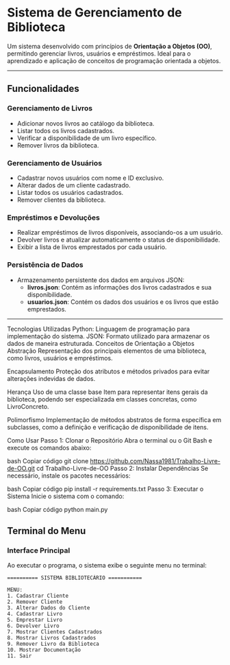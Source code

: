 # **Sistema de Gerenciamento de Biblioteca**

Um sistema desenvolvido com princípios de **Orientação a Objetos (OO)**, permitindo gerenciar livros, usuários e empréstimos. Ideal para o aprendizado e aplicação de conceitos de programação orientada a objetos.

---

## **Funcionalidades**

### **Gerenciamento de Livros**
- Adicionar novos livros ao catálogo da biblioteca.
- Listar todos os livros cadastrados.
- Verificar a disponibilidade de um livro específico.
- Remover livros da biblioteca.

### **Gerenciamento de Usuários**
- Cadastrar novos usuários com nome e ID exclusivo.
- Alterar dados de um cliente cadastrado.
- Listar todos os usuários cadastrados.
- Remover clientes da biblioteca.

### **Empréstimos e Devoluções**
- Realizar empréstimos de livros disponíveis, associando-os a um usuário.
- Devolver livros e atualizar automaticamente o status de disponibilidade.
- Exibir a lista de livros emprestados por cada usuário.

### **Persistência de Dados**
- Armazenamento persistente dos dados em arquivos JSON:
  - **livros.json**: Contém as informações dos livros cadastrados e sua disponibilidade.
  - **usuarios.json**: Contém os dados dos usuários e os livros que estão emprestados.

---
Tecnologias Utilizadas
Python: Linguagem de programação para implementação do sistema.
JSON: Formato utilizado para armazenar os dados de maneira estruturada.
Conceitos de Orientação a Objetos
Abstração
Representação dos principais elementos de uma biblioteca, como livros, usuários e empréstimos.

Encapsulamento
Proteção dos atributos e métodos privados para evitar alterações indevidas de dados.

Herança
Uso de uma classe base Item para representar itens gerais da biblioteca, podendo ser especializada em classes concretas, como LivroConcreto.

Polimorfismo
Implementação de métodos abstratos de forma específica em subclasses, como a definição e verificação de disponibilidade de itens.

Como Usar
Passo 1: Clonar o Repositório
Abra o terminal ou o Git Bash e execute os comandos abaixo:

bash
Copiar código
git clone https://github.com/Nassa1981/Trabalho-Livre-de-OO.git
cd Trabalho-Livre-de-OO
Passo 2: Instalar Dependências
Se necessário, instale os pacotes necessários:

bash
Copiar código
pip install -r requirements.txt
Passo 3: Executar o Sistema
Inicie o sistema com o comando:

bash
Copiar código
python main.py











## **Terminal do Menu**

### **Interface Principal**
Ao executar o programa, o sistema exibe o seguinte menu no terminal:

```plaintext
========== SISTEMA BIBLIOTECÁRIO ===========

MENU:
1. Cadastrar Cliente
2. Remover Cliente
3. Alterar Dados do Cliente
4. Cadastrar Livro
5. Emprestar Livro
6. Devolver Livro
7. Mostrar Clientes Cadastrados
8. Mostrar Livros Cadastrados
9. Remover Livro da Biblioteca
10. Mostrar Documentação
11. Sair
